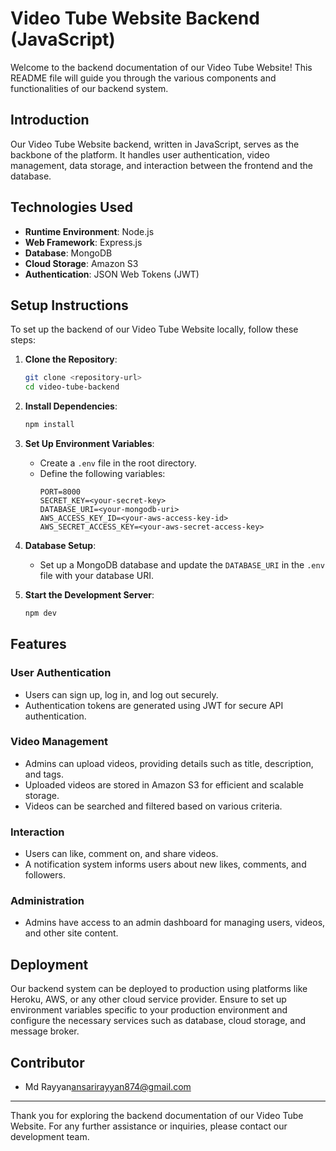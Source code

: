 # Video Tube Website Backend (JavaScript)

Welcome to the backend documentation of our Video Tube Website! This README file will guide you through the various components and functionalities of our backend system.

## Introduction

Our Video Tube Website backend, written in JavaScript, serves as the backbone of the platform. It handles user authentication, video management, data storage, and interaction between the frontend and the database.

## Technologies Used

- **Runtime Environment**: Node.js
- **Web Framework**: Express.js
- **Database**: MongoDB
- **Cloud Storage**: Amazon S3
- **Authentication**: JSON Web Tokens (JWT)


## Setup Instructions

To set up the backend of our Video Tube Website locally, follow these steps:

1. **Clone the Repository**: 
    ```bash
    git clone <repository-url>
    cd video-tube-backend
    ```

2. **Install Dependencies**:
    ```bash
    npm install
    ```

3. **Set Up Environment Variables**:
    - Create a `.env` file in the root directory.
    - Define the following variables:
        ```
        PORT=8000
        SECRET_KEY=<your-secret-key>
        DATABASE_URI=<your-mongodb-uri>
        AWS_ACCESS_KEY_ID=<your-aws-access-key-id>
        AWS_SECRET_ACCESS_KEY=<your-aws-secret-access-key>
      
        ```

4. **Database Setup**:
    - Set up a MongoDB database and update the `DATABASE_URI` in the `.env` file with your database URI.

5. **Start the Development Server**:
    ```bash
    npm dev
    ```

## Features

### User Authentication

- Users can sign up, log in, and log out securely.
- Authentication tokens are generated using JWT for secure API authentication.

### Video Management

- Admins can upload videos, providing details such as title, description, and tags.
- Uploaded videos are stored in Amazon S3 for efficient and scalable storage.
- Videos can be searched and filtered based on various criteria.

### Interaction

- Users can like, comment on, and share videos.
- A notification system informs users about new likes, comments, and followers.

### Administration

- Admins have access to an admin dashboard for managing users, videos, and other site content.

## Deployment

Our backend system can be deployed to production using platforms like Heroku, AWS, or any other cloud service provider. Ensure to set up environment variables specific to your production environment and configure the necessary services such as database, cloud storage, and message broker.

## Contributor

- Md Rayyan<ansarirayyan874@gmail.com>

---

Thank you for exploring the backend documentation of our Video Tube Website. For any further assistance or inquiries, please contact our development team.
